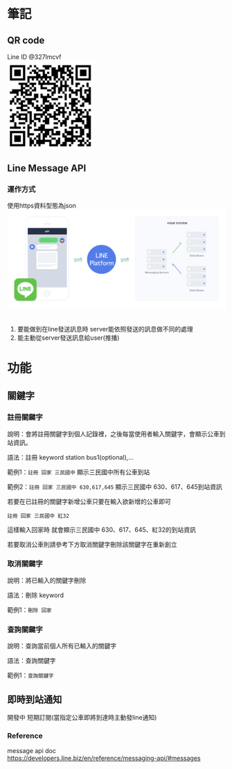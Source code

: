 # 筆記

## QR code
Line ID @327lmcvf<br>
<img src="src/main/resources/static/img/QR_code.png" width="200">


## Line Message API
### 運作方式

使用https資料型態為json
<img src="src/main/resources/static/img/1.png">

## 
1. 要能做到在line發送訊息時 server能依照發送的訊息做不同的處理
2. 能主動從server發送訊息給user(推播)

# 功能

## 關鍵字

### 註冊關鍵字

說明：會將註冊關鍵字到個人記錄裡，之後每當使用者輸入關鍵字，會顯示公車到站資訊。<br>

語法：註冊 keyword station bus1(optional),...<br>

範例1：<code>註冊 回家 三民國中</code> 顯示三民國中所有公車到站<br>

範例2：<code>註冊 回家 三民國中 630,617,645</code> 顯示三民國中 630、617、645到站資訊<br>

若要在已註冊的關鍵字新增公車只要在輸入欲新增的公車即可<br>

<code>註冊 回家 三民國中 紅32</code><br>

這樣輸入回家時 就會顯示三民國中 630、617、645、紅32的到站資訊<br>

若要取消公車則請參考下方取消關鍵字刪除該關鍵字在重新創立

### 取消關鍵字

說明：將已輸入的關鍵字刪除

語法：刪除 keyword<br>

範例1：<code>刪除 回家</code><br>

### 查詢關鍵字

說明：查詢當前個人所有已輸入的關鍵字<br>

語法：查詢關鍵字

範例1：<code>查詢關鍵字</code><br>

## 即時到站通知
開發中
短期訂閱(當指定公車即將到達時主動發line通知)



### Reference

message api doc<br>
https://developers.line.biz/en/reference/messaging-api/#messages